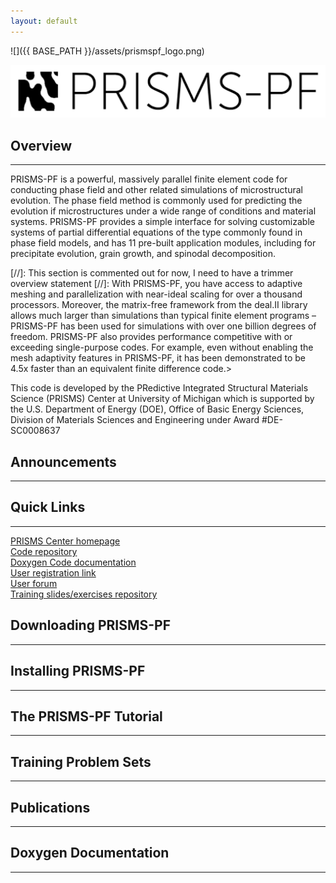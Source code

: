 ```yaml
---
layout: default
---
```


![]({{ BASE_PATH }}/assets/prismspf_logo.png)

![](/assets/prismspf_logo.png)

## Overview
***
PRISMS-PF is a powerful, massively parallel finite element code for conducting phase field and other related simulations of microstructural evolution. The phase field method is commonly used for predicting the evolution if microstructures under a wide range of conditions and material systems. PRISMS-PF provides a simple interface for solving customizable systems of partial differential equations of the type commonly found in phase field models, and has 11 pre-built application modules, including for precipitate evolution, grain growth, and spinodal decomposition.

[//]: This section is commented out for now, I need to have a trimmer overview statement
[//]: With PRISMS-PF, you have access to adaptive meshing and parallelization with near-ideal scaling for over a thousand processors. Moreover, the matrix-free framework from the deal.II library allows much larger than simulations than typical finite element programs – PRISMS-PF has been used for simulations with over one billion degrees of freedom. PRISMS-PF also provides performance competitive with or exceeding single-purpose codes. For example, even without enabling the mesh adaptivity features in PRISMS-PF, it has been demonstrated to be 4.5x faster than an equivalent finite difference code.>

This code is developed by the PRedictive Integrated Structural Materials Science (PRISMS) Center at University of Michigan which is supported by the U.S. Department of Energy (DOE), Office of Basic Energy Sciences, Division of Materials Sciences and Engineering under Award #DE-SC0008637

## Announcements
***

## Quick Links
***
[PRISMS Center homepage](http://www.prisms-center.org/#/home) <br>
[Code repository](https://github.com/prisms-center/phaseField) <br>
[Doxygen Code documentation](https://goo.gl/00y23N) <br>
[User registration link](http://goo.gl/forms/GXo7Im8p2Y) <br>
[User forum](https://groups.google.com/forum/#!forum/prisms-pf-users) <br>
[Training slides/exercises repository](https://goo.gl/BBTkJ8)

## Downloading PRISMS-PF
***

## Installing PRISMS-PF
***

## The PRISMS-PF Tutorial
***

## Training Problem Sets
***

## Publications
***

## Doxygen Documentation
***
